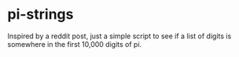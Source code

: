 # pi-strings
Inspired by a reddit post, just a simple script to see if a list of digits is somewhere in the first 10,000 digits of pi.
